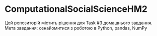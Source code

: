 # ComputationalSocialScienceHM2
Цей репозиторій містить рішення для Task #3 домашнього завдання.
Мета завдання: ознайомитися з роботою в Python, pandas, NumPy
